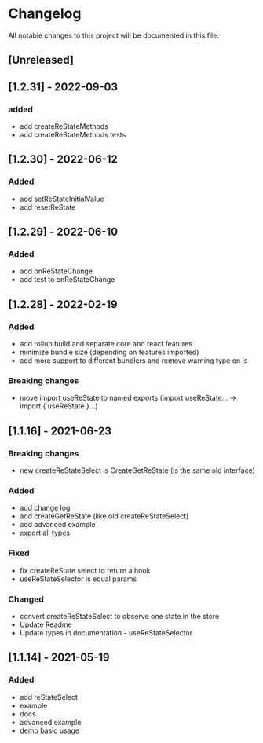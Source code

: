 # Changelog

All notable changes to this project will be documented in this file.

## [Unreleased]

## [1.2.31] - 2022-09-03

### added
- add createReStateMethods
- add createReStateMethods tests

## [1.2.30] - 2022-06-12

### Added

- add setReStateInitialValue
- add resetReState

## [1.2.29] - 2022-06-10

### Added

- add onReStateChange
- add test to onReStateChange

## [1.2.28] - 2022-02-19

### Added

- add rollup build and separate core and react features
- minimize bundle size (depending on features imported)
- add more support to different bundlers and remove warning type on js

### Breaking changes

- move import useReState to named exports (import useReState... -> import { useReState }...)

## [1.1.16] - 2021-06-23

### Breaking changes

- new createReStateSelect is CreateGetReState (is the same old interface)

### Added

- add change log
- add createGetReState (like old createReStateSelect)
- add advanced example
- export all types

### Fixed

- fix createReState select to return a hook
- useReStateSelector is equal params

### Changed

- convert createReStateSelect to observe one state in the store
- Update Readme
- Update types in documentation - useReStateSelector

## [1.1.14] - 2021-05-19

### Added

- add reStateSelect
- example
- docs
- advanced example
- demo basic usage
